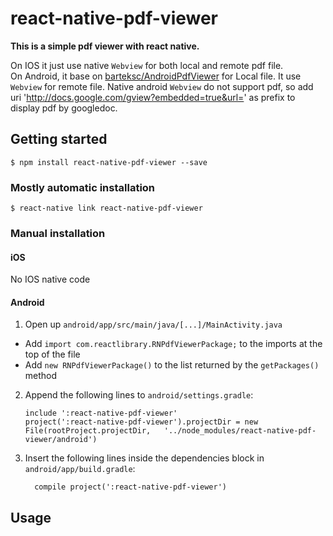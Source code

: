 
# react-native-pdf-viewer  
**This is a simple pdf viewer with react native.**

On IOS it just use native `Webview` for both local and remote pdf file.   
On Android, it base on [barteksc/AndroidPdfViewer](https://github.com/barteksc/AndroidPdfViewer) for Local file. It use `Webview` for remote file. Native android `Webview` do not support pdf, so add uri 'http://docs.google.com/gview?embedded=true&url=' as prefix to display pdf by googledoc. 

## Getting started  

`$ npm install react-native-pdf-viewer --save`

### Mostly automatic installation

`$ react-native link react-native-pdf-viewer`

### Manual installation


#### iOS

No IOS native code

#### Android

1. Open up `android/app/src/main/java/[...]/MainActivity.java`
  - Add `import com.reactlibrary.RNPdfViewerPackage;` to the imports at the top of the file
  - Add `new RNPdfViewerPackage()` to the list returned by the `getPackages()` method
2. Append the following lines to `android/settings.gradle`:
  	```
  	include ':react-native-pdf-viewer'
  	project(':react-native-pdf-viewer').projectDir = new File(rootProject.projectDir, 	'../node_modules/react-native-pdf-viewer/android')
  	```
3. Insert the following lines inside the dependencies block in `android/app/build.gradle`:
  	```
      compile project(':react-native-pdf-viewer')
  	```


## Usage

  
